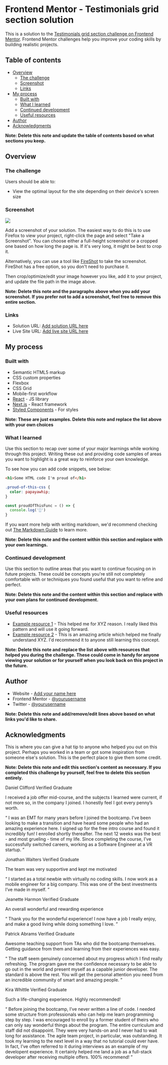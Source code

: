 # Frontend Mentor - Testimonials grid section solution

This is a solution to the [Testimonials grid section challenge on Frontend Mentor](https://www.frontendmentor.io/challenges/testimonials-grid-section-Nnw6J7Un7). Frontend Mentor challenges help you improve your coding skills by building realistic projects. 

## Table of contents

- [Overview](#overview)
  - [The challenge](#the-challenge)
  - [Screenshot](#screenshot)
  - [Links](#links)
- [My process](#my-process)
  - [Built with](#built-with)
  - [What I learned](#what-i-learned)
  - [Continued development](#continued-development)
  - [Useful resources](#useful-resources)
- [Author](#author)
- [Acknowledgments](#acknowledgments)

**Note: Delete this note and update the table of contents based on what sections you keep.**

## Overview

### The challenge

Users should be able to:

- View the optimal layout for the site depending on their device's screen size

### Screenshot

![](./screenshot.jpg)

Add a screenshot of your solution. The easiest way to do this is to use Firefox to view your project, right-click the page and select "Take a Screenshot". You can choose either a full-height screenshot or a cropped one based on how long the page is. If it's very long, it might be best to crop it.

Alternatively, you can use a tool like [FireShot](https://getfireshot.com/) to take the screenshot. FireShot has a free option, so you don't need to purchase it. 

Then crop/optimize/edit your image however you like, add it to your project, and update the file path in the image above.

**Note: Delete this note and the paragraphs above when you add your screenshot. If you prefer not to add a screenshot, feel free to remove this entire section.**

### Links

- Solution URL: [Add solution URL here](https://your-solution-url.com)
- Live Site URL: [Add live site URL here](https://your-live-site-url.com)

## My process

### Built with

- Semantic HTML5 markup
- CSS custom properties
- Flexbox
- CSS Grid
- Mobile-first workflow
- [React](https://reactjs.org/) - JS library
- [Next.js](https://nextjs.org/) - React framework
- [Styled Components](https://styled-components.com/) - For styles

**Note: These are just examples. Delete this note and replace the list above with your own choices**

### What I learned

Use this section to recap over some of your major learnings while working through this project. Writing these out and providing code samples of areas you want to highlight is a great way to reinforce your own knowledge.

To see how you can add code snippets, see below:

```html
<h1>Some HTML code I'm proud of</h1>
```
```css
.proud-of-this-css {
  color: papayawhip;
}
```
```js
const proudOfThisFunc = () => {
  console.log('🎉')
}
```

If you want more help with writing markdown, we'd recommend checking out [The Markdown Guide](https://www.markdownguide.org/) to learn more.

**Note: Delete this note and the content within this section and replace with your own learnings.**

### Continued development

Use this section to outline areas that you want to continue focusing on in future projects. These could be concepts you're still not completely comfortable with or techniques you found useful that you want to refine and perfect.

**Note: Delete this note and the content within this section and replace with your own plans for continued development.**

### Useful resources

- [Example resource 1](https://www.example.com) - This helped me for XYZ reason. I really liked this pattern and will use it going forward.
- [Example resource 2](https://www.example.com) - This is an amazing article which helped me finally understand XYZ. I'd recommend it to anyone still learning this concept.

**Note: Delete this note and replace the list above with resources that helped you during the challenge. These could come in handy for anyone viewing your solution or for yourself when you look back on this project in the future.**

## Author

- Website - [Add your name here](https://www.your-site.com)
- Frontend Mentor - [@yourusername](https://www.frontendmentor.io/profile/yourusername)
- Twitter - [@yourusername](https://www.twitter.com/yourusername)

**Note: Delete this note and add/remove/edit lines above based on what links you'd like to share.**

## Acknowledgments

This is where you can give a hat tip to anyone who helped you out on this project. Perhaps you worked in a team or got some inspiration from someone else's solution. This is the perfect place to give them some credit.

**Note: Delete this note and edit this section's content as necessary. If you completed this challenge by yourself, feel free to delete this section entirely.**


Daniel Clifford
  Verified Graduate

  I received a job offer mid-course, and the subjects I learned were current, if not more so, 
  in the company I joined. I honestly feel I got every penny’s worth.

  “ I was an EMT for many years before I joined the bootcamp. I’ve been looking to make a 
  transition and have heard some people who had an amazing experience here. I signed up 
  for the free intro course and found it incredibly fun! I enrolled shortly thereafter. 
  The next 12 weeks was the best - and most grueling - time of my life. Since completing 
  the course, I’ve successfully switched careers, working as a Software Engineer at a VR startup. ”

  Jonathan Walters
  Verified Graduate

  The team was very supportive and kept me motivated

  “ I started as a total newbie with virtually no coding skills. I now work as a mobile engineer 
  for a big company. This was one of the best investments I’ve made in myself. ”

  Jeanette Harmon
  Verified Graduate

  An overall wonderful and rewarding experience

  “ Thank you for the wonderful experience! I now have a job I really enjoy, and make a good living 
  while doing something I love. ”

  Patrick Abrams
  Verified Graduate

  Awesome teaching support from TAs who did the bootcamp themselves. Getting guidance from them and 
  learning from their experiences was easy.

  “ The staff seem genuinely concerned about my progress which I find really refreshing. The program 
  gave me the confidence necessary to be able to go out in the world and present myself as a capable 
  junior developer. The standard is above the rest. You will get the personal attention you need from 
  an incredible community of smart and amazing people. ”

  Kira Whittle
  Verified Graduate

  Such a life-changing experience. Highly recommended!

  “ Before joining the bootcamp, I’ve never written a line of code. I needed some structure from 
  professionals who can help me learn programming step by step. I was encouraged to enroll by a former 
  student of theirs who can only say wonderful things about the program. The entire curriculum and staff 
  did not disappoint. They were very hands-on and I never had to wait long for assistance. The agile team 
  project, in particular, was outstanding. It took my learning to the next level in a way that no tutorial 
  could ever have. In fact, I’ve often referred to it during interviews as an example of my developent 
  experience. It certainly helped me land a job as a full-stack developer after receiving multiple offers. 
  100% recommend! ”
  